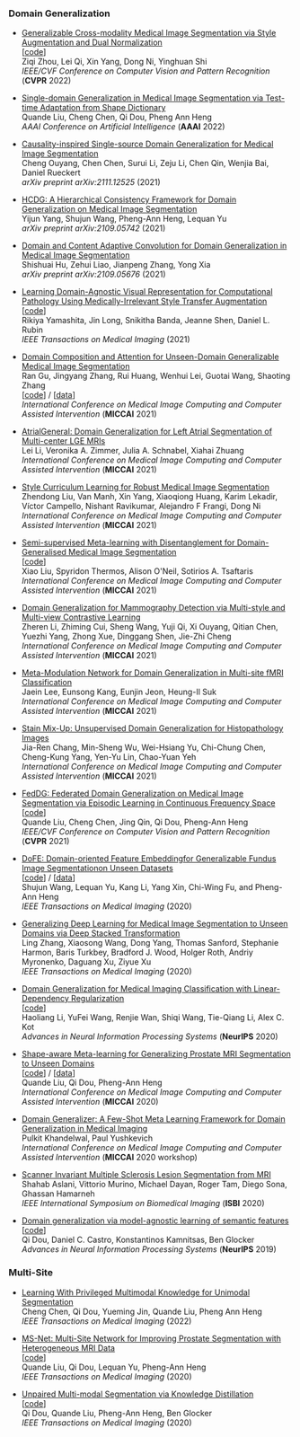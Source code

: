 ### Domain Generalization
- [Generalizable Cross-modality Medical Image Segmentation via Style Augmentation and Dual Normalization](https://arxiv.org/abs/2112.11177)  
[[code](https://github.com/zzzqzhou/Dual-Normalization)]  
Ziqi Zhou, Lei Qi, Xin Yang, Dong Ni, Yinghuan Shi  
*IEEE/CVF Conference on Computer Vision and Pattern Recognition* (**CVPR** 2022)

- [Single-domain Generalization in Medical Image Segmentation via Test-time Adaptation from Shape Dictionary](https://aaai-2022.virtualchair.net/poster_aaai852)  
Quande Liu, Cheng Chen, Qi Dou, Pheng Ann Heng  
*AAAI Conference on Artificial Intelligence* (**AAAI** 2022)

- [Causality-inspired Single-source Domain Generalization for Medical Image Segmentation](https://arxiv.org/abs/2111.12525)  
Cheng Ouyang, Chen Chen, Surui Li, Zeju Li, Chen Qin, Wenjia Bai, Daniel Rueckert  
*arXiv preprint arXiv:2111.12525* (2021)

- [HCDG: A Hierarchical Consistency Framework for Domain Generalization on Medical Image Segmentation](https://arxiv.org/abs/2109.05742)  
Yijun Yang, Shujun Wang, Pheng-Ann Heng, Lequan Yu  
*arXiv preprint arXiv:2109.05742* (2021)

- [Domain and Content Adaptive Convolution for Domain Generalization in Medical Image Segmentation](https://arxiv.org/abs/2109.05676)   
Shishuai Hu, Zehui Liao, Jianpeng Zhang, Yong Xia   
*arXiv preprint arXiv:2109.05676* (2021)

- [Learning Domain-Agnostic Visual Representation for Computational Pathology Using Medically-Irrelevant Style Transfer Augmentation](https://ieeexplore.ieee.org/document/9503389)  
[[code](https://github.com/rikiyay/style-transfer-for-digital-pathology)]  
Rikiya Yamashita, Jin Long, Snikitha Banda, Jeanne Shen, Daniel L. Rubin  
*IEEE Transactions on Medical Imaging* (2021)

- [Domain Composition and Attention for Unseen-Domain Generalizable Medical Image Segmentation](https://arxiv.org/abs/2109.08852)  
Ran Gu, Jingyang Zhang, Rui Huang, Wenhui Lei, Guotai Wang, Shaoting Zhang  
[[code](https://github.com/HiLab-git/DCA-Net)] / [[data](https://liuquande.github.io/SAML/)]   
*International Conference on Medical Image Computing and Computer Assisted Intervention* (**MICCAI** 2021)

- [AtrialGeneral: Domain Generalization for Left Atrial Segmentation of Multi-center LGE MRIs](https://link.springer.com/chapter/10.1007/978-3-030-87231-1_54)  
Lei Li, Veronika A. Zimmer, Julia A. Schnabel, Xiahai Zhuang  
*International Conference on Medical Image Computing and Computer Assisted Intervention* (**MICCAI** 2021)

- [Style Curriculum Learning for Robust Medical Image Segmentation](https://link.springer.com/chapter/10.1007/978-3-030-87193-2_43)  
Zhendong Liu, Van Manh, Xin Yang, Xiaoqiong Huang, Karim Lekadir, Víctor Campello, Nishant Ravikumar, Alejandro F Frangi, Dong Ni  
*International Conference on Medical Image Computing and Computer Assisted Intervention* (**MICCAI** 2021)

- [Semi-supervised Meta-learning with Disentanglement for Domain-Generalised Medical Image Segmentation](https://link.springer.com/chapter/10.1007/978-3-030-87196-3_29)  
[[code]( https://github.com/vios-s/DGNet)]  
Xiao Liu, Spyridon Thermos, Alison O'Neil, Sotirios A. Tsaftaris  
*International Conference on Medical Image Computing and Computer Assisted Intervention* (**MICCAI** 2021)

- [Domain Generalization for Mammography Detection via Multi-style and Multi-view Contrastive Learning](https://arxiv.org/abs/2111.10827)  
Zheren Li, Zhiming Cui, Sheng Wang, Yuji Qi, Xi Ouyang, Qitian Chen, Yuezhi Yang, Zhong Xue, Dinggang Shen, Jie-Zhi Cheng  
*International Conference on Medical Image Computing and Computer Assisted Intervention* (**MICCAI** 2021)

- [Meta-Modulation Network for Domain Generalization in Multi-site fMRI Classification](https://link.springer.com/chapter/10.1007/978-3-030-87240-3_48)  
Jaein Lee, Eunsong Kang, Eunjin Jeon, Heung-Il Suk  
*International Conference on Medical Image Computing and Computer Assisted Intervention* (**MICCAI** 2021)

- [Stain Mix-Up: Unsupervised Domain Generalization for Histopathology Images](https://link.springer.com/chapter/10.1007/978-3-030-87199-4_11)  
Jia-Ren Chang, Min-Sheng Wu, Wei-Hsiang Yu, Chi-Chung Chen, Cheng-Kung Yang, Yen-Yu Lin, Chao-Yuan Yeh  
*International Conference on Medical Image Computing and Computer Assisted Intervention* (**MICCAI** 2021)

- [FedDG: Federated Domain Generalization on Medical Image Segmentation via Episodic Learning in Continuous Frequency Space](https://arxiv.org/abs/2103.06030)  
[[code](https://github.com/liuquande/FedDG-ELCFS)]  
Quande Liu, Cheng Chen, Jing Qin, Qi Dou, Pheng-Ann Heng  
*IEEE/CVF Conference on Computer Vision and Pattern Recognition* (**CVPR** 2021)

- [DoFE: Domain-oriented Feature Embeddingfor Generalizable Fundus Image Segmentationon Unseen Datasets](https://ieeexplore.ieee.org/document/9163289)  
[[code](https://github.com/emma-sjwang/Dofe)] / [[data](https://drive.google.com/file/d/1p33nsWQaiZMAgsruDoJLyatoq5XAH-TH/view)]  
Shujun Wang, Lequan Yu, Kang Li, Yang Xin, Chi-Wing Fu, and Pheng-Ann Heng  
*IEEE Transactions on Medical Imaging* (2020)

- [Generalizing Deep Learning for Medical Image Segmentation to Unseen Domains via Deep Stacked Transformation](https://ieeexplore.ieee.org/document/8995481)    
Ling Zhang, Xiaosong Wang, Dong Yang, Thomas Sanford, Stephanie Harmon, Baris Turkbey, Bradford J. Wood, Holger Roth, Andriy Myronenko, Daguang Xu, Ziyue Xu  
*IEEE Transactions on Medical Imaging* (2020)

- [Domain Generalization for Medical Imaging Classification with Linear-Dependency Regularization](https://arxiv.org/abs/2009.12829)  
[[code](https://github.com/wyf0912/LDDG)]   
Haoliang Li, YuFei Wang, Renjie Wan, Shiqi Wang, Tie-Qiang Li, Alex C. Kot  
*Advances in Neural Information Processing Systems* (**NeurIPS** 2020)

- [Shape-aware Meta-learning for Generalizing Prostate MRI Segmentation to Unseen Domains](https://arxiv.org/abs/2007.02035)  
[[code](https://github.com/liuquande/SAML)] / [[data](https://liuquande.github.io/SAML/)]  
Quande Liu, Qi Dou, Pheng-Ann Heng  
*International Conference on Medical Image Computing and Computer Assisted Intervention* (**MICCAI** 2020)

- [Domain Generalizer: A Few-Shot Meta Learning Framework for Domain Generalization in Medical Imaging](https://link.springer.com/chapter/10.1007/978-3-030-60548-3_8)   
Pulkit Khandelwal, Paul Yushkevich  
*International Conference on Medical Image Computing and Computer Assisted Intervention* (**MICCAI** 2020 workshop)

- [Scanner Invariant Multiple Sclerosis Lesion Segmentation from MRI](https://arxiv.org/abs/1910.10035)   
Shahab Aslani, Vittorio Murino, Michael Dayan, Roger Tam, Diego Sona, Ghassan Hamarneh  
*IEEE International Symposium on Biomedical Imaging* (**ISBI** 2020)

- [Domain generalization via model-agnostic learning of semantic features](https://arxiv.org/abs/1910.13580)  
[[code](https://github.com/biomedia-mira/masf)]   
Qi Dou, Daniel C. Castro, Konstantinos Kamnitsas, Ben Glocker  
*Advances in Neural Information Processing Systems* (**NeurIPS** 2019)

### Multi-Site
- [Learning With Privileged Multimodal Knowledge for Unimodal Segmentation](https://ieeexplore.ieee.org/document/9567675)  
Cheng Chen, Qi Dou, Yueming Jin, Quande Liu, Pheng Ann Heng  
*IEEE Transactions on Medical Imaging* (2022)

- [MS-Net: Multi-Site Network for Improving Prostate Segmentation with Heterogeneous MRI Data](https://arxiv.org/abs/2002.03366)  
[[code](https://github.com/liuquande/MS-Net)]  
Quande Liu, Qi Dou, Lequan Yu, Pheng-Ann Heng  
*IEEE Transactions on Medical Imaging* (2020)

- [Unpaired Multi-modal Segmentation via Knowledge Distillation](https://ieeexplore.ieee.org/abstract/document/8979396)  
[[code](https://github.com/carrenD/ummkd)]  
Qi Dou, Quande Liu, Pheng-Ann Heng, Ben Glocker  
*IEEE Transactions on Medical Imaging* (2020)
